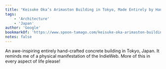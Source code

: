 ```yaml
---
title: "Keisuke Oka’s Arimaston Building in Tokyo, Made Entirely by Hand"
tags:
    - 'Architecture'
    - 'Japan'
author: 'Google'
bookmarkOf: 'https://www.spoon-tamago.com/keisuke-oka-arimaston-building/'
notes: false
---
```


An awe-inspiring entirely hand-crafted concrete building in Tokyo, Japan. It reminds me of a physical manifestation of the IndieWeb.  More of this in every aspect of life please!